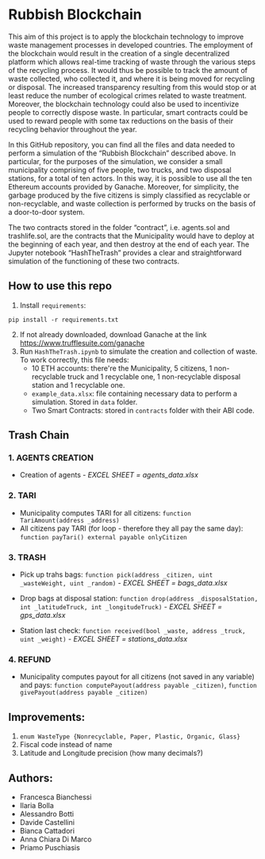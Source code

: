 # Rubbish Blockchain 
This aim of this project is to apply the blockchain technology to improve waste management processes in developed countries. The employment of the blockchain would result in the creation of a single decentralized platform which allows real-time tracking of waste through the various steps of the recycling process. It would thus be possible to track the amount of waste collected, who collected it, and where it is being moved for recycling or disposal. The increased transparency resulting from this would stop or at least reduce the number of ecological crimes related to waste treatment. Moreover, the blockchain technology could also be used to incentivize people to correctly dispose waste. In particular, smart contracts could be used to reward people with some tax reductions on the basis of their recycling behavior throughout the year. 

In this GitHub repository, you can find all the files and data needed to perform a simulation of the “Rubbish Blockchain” described above. In particular, for the purposes of the simulation, we consider a small municipality comprising of five people, two trucks, and two disposal stations, for a total of ten actors. In this way, it is possible to use all the ten Ethereum accounts provided by Ganache. Moreover, for simplicity, the garbage produced by the five citizens is simply classified as recyclable or non-recyclable, and waste collection is performed by trucks on the basis of a door-to-door system.

The two contracts stored in the folder “contract”, i.e. agents.sol and trashlife.sol, are the contracts that the Municipality would have to deploy at the beginning of each year, and then destroy at the end of each year. The Jupyter notebook “HashTheTrash” provides a clear and straightforward simulation of the functioning of these two contracts.
 

## How to use this repo 
1. Install `requirements`:
```shell script
pip install -r requirements.txt
```
2. If not already downloaded, download Ganache at the link https://www.trufflesuite.com/ganache
3. Run `HashTheTrash.ipynb` to simulate the creation and collection of waste. To work correctly, this file needs:
   * 10 ETH accounts: there're the Municipality, 5 citizens, 1 non-recyclable truck and 1 recyclable one, 1 non-recyclable disposal station and 1 recyclable one.
   * `example_data.xlsx`: file containing necessary data to perform a simulation. Stored in `data` folder. 
   * Two Smart Contracts: stored in `contracts` folder with their ABI code.    


## Trash Chain 
### 1. AGENTS CREATION 
  - Creation of agents - *EXCEL SHEET = agents_data.xlsx* 

### 2. TARI 
  - Municipality computes TARI for all citizens: `function TariAmount(address _address)`
  - All citizens pay TARI (for loop - therefore they all pay the same day): `function payTari() external payable onlyCitizen`

### 3. TRASH 
  - Pick up trahs bags: `function pick(address _citizen, uint _wasteWeight, uint _random)` - *EXCEL SHEET = bags_data.xlsx*   

  - Drop bags at disposal station: `function drop(address _disposalStation, int _latitudeTruck, int _longitudeTruck)` - *EXCEL SHEET = gps_data.xlsx*  

  - Station last check: `function received(bool _waste, address _truck, uint _weight)` - *EXCEL SHEET = stations_data.xlsx*

### 4. REFUND
  - Municipality computes payout for all citizens (not saved in any variable) and pays: `function computePayout(address payable _citizen)`, `function givePayout(address payable _citizen)`


## Improvements: 
1. `enum WasteType {Nonrecyclable, Paper, Plastic, Organic, Glass}`
2. Fiscal code instead of name 
3. Latitude and Longitude precision (how many decimals?) 

## Authors: 
 - Francesca Bianchessi 
 - Ilaria Bolla
 - Alessandro Botti
 - Davide Castellini
 - Bianca Cattadori
 - Anna Chiara Di Marco 
 - Priamo Puschiasis 
